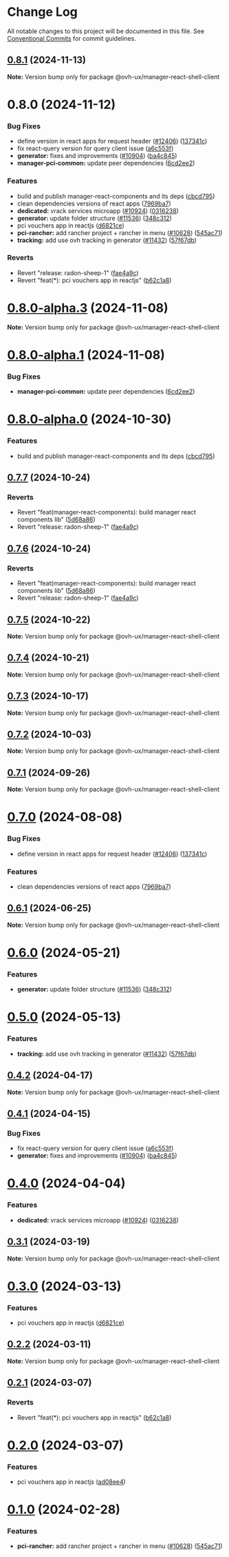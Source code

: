 # Change Log

All notable changes to this project will be documented in this file.
See [Conventional Commits](https://conventionalcommits.org) for commit guidelines.

## [0.8.1](https://github.com/ovh/manager/compare/@ovh-ux/manager-react-shell-client@0.8.0...@ovh-ux/manager-react-shell-client@0.8.1) (2024-11-13)

**Note:** Version bump only for package @ovh-ux/manager-react-shell-client





# 0.8.0 (2024-11-12)


### Bug Fixes

* define version in react apps for request header ([#12406](https://github.com/ovh/manager/issues/12406)) ([137341c](https://github.com/ovh/manager/commit/137341c121df3077139fbce953b36989ad779f12))
* fix react-query version for query client issue ([a6c553f](https://github.com/ovh/manager/commit/a6c553fe33a0fc1964f3e8a8cfe3361ded40e03d))
* **generator:** fixes and improvements ([#10904](https://github.com/ovh/manager/issues/10904)) ([ba4c845](https://github.com/ovh/manager/commit/ba4c84573128923f67c996c98039ca5dc7133457))
* **manager-pci-common:** update peer dependencies ([6cd2ee2](https://github.com/ovh/manager/commit/6cd2ee2285c3872c53af36c994085c287ec2d262))


### Features

* build and publish manager-react-components and its deps ([cbcd795](https://github.com/ovh/manager/commit/cbcd7959a217c191c003058455ba2c38fb7553f1))
* clean dependencies versions of react apps ([7969ba7](https://github.com/ovh/manager/commit/7969ba70f9e03033271a48a5bd0021484ea36263))
* **dedicated:** vrack services microapp ([#10924](https://github.com/ovh/manager/issues/10924)) ([0316238](https://github.com/ovh/manager/commit/0316238dbaa0729c9c925efa902b4d657351e329))
* **generator:** update folder structure ([#11536](https://github.com/ovh/manager/issues/11536)) ([348c312](https://github.com/ovh/manager/commit/348c3128139ddb5dc92fc330744f71624c693a2b))
* pci vouchers app in reactjs ([d6821ce](https://github.com/ovh/manager/commit/d6821cecd3bde7d884054d8e782e9a1e9dbfddac))
* **pci-rancher:** add rancher project + rancher in menu ([#10628](https://github.com/ovh/manager/issues/10628)) ([545ac71](https://github.com/ovh/manager/commit/545ac719b60602f6b53bbdc54d0dc9a704ea7bf8))
* **tracking:** add use ovh tracking in generator ([#11432](https://github.com/ovh/manager/issues/11432)) ([57f67db](https://github.com/ovh/manager/commit/57f67db062a73ae210974f0d30e382b77505466c))


### Reverts

* Revert "release: radon-sheep-1" ([fae4a9c](https://github.com/ovh/manager/commit/fae4a9cb14816715b060fe0ebe42d45056c9714d))
* Revert "feat(*): pci vouchers app in reactjs" ([b62c1a8](https://github.com/ovh/manager/commit/b62c1a8b1cfe63dbc420b660667209c324ffa9ab))





# [0.8.0-alpha.3](https://github.com/ovh/manager/compare/@ovh-ux/manager-react-shell-client@0.8.0-alpha.2...@ovh-ux/manager-react-shell-client@0.8.0-alpha.3) (2024-11-08)

**Note:** Version bump only for package @ovh-ux/manager-react-shell-client





# [0.8.0-alpha.1](https://github.com/ovh/manager/compare/@ovh-ux/manager-react-shell-client@0.8.0-alpha.0...@ovh-ux/manager-react-shell-client@0.8.0-alpha.1) (2024-11-08)


### Bug Fixes

* **manager-pci-common:** update peer dependencies ([6cd2ee2](https://github.com/ovh/manager/commit/6cd2ee2285c3872c53af36c994085c287ec2d262))





# [0.8.0-alpha.0](https://github.com/ovh/manager/compare/@ovh-ux/manager-react-shell-client@0.7.7...@ovh-ux/manager-react-shell-client@0.8.0-alpha.0) (2024-10-30)


### Features

* build and publish manager-react-components and its deps ([cbcd795](https://github.com/ovh/manager/commit/cbcd7959a217c191c003058455ba2c38fb7553f1))





## [0.7.7](https://github.com/ovh/manager/compare/@ovh-ux/manager-react-shell-client@0.7.6...@ovh-ux/manager-react-shell-client@0.7.7) (2024-10-24)


### Reverts

* Revert "feat(manager-react-components): build manager react components lib" ([5d68a86](https://github.com/ovh/manager/commit/5d68a8677efea465ebf882c77ca5413388f2dfbf))
* Revert "release: radon-sheep-1" ([fae4a9c](https://github.com/ovh/manager/commit/fae4a9cb14816715b060fe0ebe42d45056c9714d))





## [0.7.6](https://github.com/ovh/manager/compare/@ovh-ux/manager-react-shell-client@0.7.5...@ovh-ux/manager-react-shell-client@0.7.6) (2024-10-24)


### Reverts

* Revert "feat(manager-react-components): build manager react components lib" ([5d68a86](https://github.com/ovh/manager/commit/5d68a8677efea465ebf882c77ca5413388f2dfbf))
* Revert "release: radon-sheep-1" ([fae4a9c](https://github.com/ovh/manager/commit/fae4a9cb14816715b060fe0ebe42d45056c9714d))





## [0.7.5](https://github.com/ovh/manager/compare/@ovh-ux/manager-react-shell-client@0.7.4...@ovh-ux/manager-react-shell-client@0.7.5) (2024-10-22)

**Note:** Version bump only for package @ovh-ux/manager-react-shell-client





## [0.7.4](https://github.com/ovh/manager/compare/@ovh-ux/manager-react-shell-client@0.7.3...@ovh-ux/manager-react-shell-client@0.7.4) (2024-10-21)

**Note:** Version bump only for package @ovh-ux/manager-react-shell-client





## [0.7.3](https://github.com/ovh/manager/compare/@ovh-ux/manager-react-shell-client@0.7.2...@ovh-ux/manager-react-shell-client@0.7.3) (2024-10-17)

**Note:** Version bump only for package @ovh-ux/manager-react-shell-client





## [0.7.2](https://github.com/ovh/manager/compare/@ovh-ux/manager-react-shell-client@0.7.1...@ovh-ux/manager-react-shell-client@0.7.2) (2024-10-03)

**Note:** Version bump only for package @ovh-ux/manager-react-shell-client





## [0.7.1](https://github.com/ovh/manager/compare/@ovh-ux/manager-react-shell-client@0.7.0...@ovh-ux/manager-react-shell-client@0.7.1) (2024-09-26)

**Note:** Version bump only for package @ovh-ux/manager-react-shell-client





# [0.7.0](https://github.com/ovh/manager/compare/@ovh-ux/manager-react-shell-client@0.6.1...@ovh-ux/manager-react-shell-client@0.7.0) (2024-08-08)


### Bug Fixes

* define version in react apps for request header ([#12406](https://github.com/ovh/manager/issues/12406)) ([137341c](https://github.com/ovh/manager/commit/137341c121df3077139fbce953b36989ad779f12))


### Features

* clean dependencies versions of react apps ([7969ba7](https://github.com/ovh/manager/commit/7969ba70f9e03033271a48a5bd0021484ea36263))





## [0.6.1](https://github.com/ovh/manager/compare/@ovh-ux/manager-react-shell-client@0.6.0...@ovh-ux/manager-react-shell-client@0.6.1) (2024-06-25)

**Note:** Version bump only for package @ovh-ux/manager-react-shell-client





# [0.6.0](https://github.com/ovh/manager/compare/@ovh-ux/manager-react-shell-client@0.5.0...@ovh-ux/manager-react-shell-client@0.6.0) (2024-05-21)


### Features

* **generator:** update folder structure ([#11536](https://github.com/ovh/manager/issues/11536)) ([348c312](https://github.com/ovh/manager/commit/348c3128139ddb5dc92fc330744f71624c693a2b))





# [0.5.0](https://github.com/ovh/manager/compare/@ovh-ux/manager-react-shell-client@0.4.2...@ovh-ux/manager-react-shell-client@0.5.0) (2024-05-13)


### Features

* **tracking:** add use ovh tracking in generator ([#11432](https://github.com/ovh/manager/issues/11432)) ([57f67db](https://github.com/ovh/manager/commit/57f67db062a73ae210974f0d30e382b77505466c))





## [0.4.2](https://github.com/ovh/manager/compare/@ovh-ux/manager-react-shell-client@0.4.1...@ovh-ux/manager-react-shell-client@0.4.2) (2024-04-17)

**Note:** Version bump only for package @ovh-ux/manager-react-shell-client





## [0.4.1](https://github.com/ovh/manager/compare/@ovh-ux/manager-react-shell-client@0.4.0...@ovh-ux/manager-react-shell-client@0.4.1) (2024-04-15)


### Bug Fixes

* fix react-query version for query client issue ([a6c553f](https://github.com/ovh/manager/commit/a6c553fe33a0fc1964f3e8a8cfe3361ded40e03d))
* **generator:** fixes and improvements ([#10904](https://github.com/ovh/manager/issues/10904)) ([ba4c845](https://github.com/ovh/manager/commit/ba4c84573128923f67c996c98039ca5dc7133457))





# [0.4.0](https://github.com/ovh/manager/compare/@ovh-ux/manager-react-shell-client@0.3.1...@ovh-ux/manager-react-shell-client@0.4.0) (2024-04-04)


### Features

* **dedicated:** vrack services microapp ([#10924](https://github.com/ovh/manager/issues/10924)) ([0316238](https://github.com/ovh/manager/commit/0316238dbaa0729c9c925efa902b4d657351e329))





## [0.3.1](https://github.com/ovh/manager/compare/@ovh-ux/manager-react-shell-client@0.3.0...@ovh-ux/manager-react-shell-client@0.3.1) (2024-03-19)

**Note:** Version bump only for package @ovh-ux/manager-react-shell-client





# [0.3.0](https://github.com/ovh/manager/compare/@ovh-ux/manager-react-shell-client@0.2.2...@ovh-ux/manager-react-shell-client@0.3.0) (2024-03-13)


### Features

* pci vouchers app in reactjs ([d6821ce](https://github.com/ovh/manager/commit/d6821cecd3bde7d884054d8e782e9a1e9dbfddac))





## [0.2.2](https://github.com/ovh/manager/compare/@ovh-ux/manager-react-shell-client@0.2.1...@ovh-ux/manager-react-shell-client@0.2.2) (2024-03-11)

**Note:** Version bump only for package @ovh-ux/manager-react-shell-client





## [0.2.1](https://github.com/ovh/manager/compare/@ovh-ux/manager-react-shell-client@0.2.0...@ovh-ux/manager-react-shell-client@0.2.1) (2024-03-07)


### Reverts

* Revert "feat(*): pci vouchers app in reactjs" ([b62c1a8](https://github.com/ovh/manager/commit/b62c1a8b1cfe63dbc420b660667209c324ffa9ab))





# [0.2.0](https://github.com/ovh/manager/compare/@ovh-ux/manager-react-shell-client@0.1.0...@ovh-ux/manager-react-shell-client@0.2.0) (2024-03-07)


### Features

* pci vouchers app in reactjs ([ad08ee4](https://github.com/ovh/manager/commit/ad08ee4618d6243328eee76af7d1bd459a1a7d83))





# [0.1.0](https://github.com/ovh/manager/compare/@ovh-ux/manager-react-shell-client@0.0.0...@ovh-ux/manager-react-shell-client@0.1.0) (2024-02-28)


### Features

* **pci-rancher:** add rancher project + rancher in menu ([#10628](https://github.com/ovh/manager/issues/10628)) ([545ac71](https://github.com/ovh/manager/commit/545ac719b60602f6b53bbdc54d0dc9a704ea7bf8))
